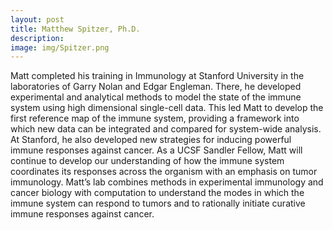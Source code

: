 ```yaml
---
layout: post
title: Matthew Spitzer, Ph.D.
description:
image: img/Spitzer.png
---
```


 Matt completed his training in Immunology at Stanford University in the laboratories of Garry Nolan and Edgar Engleman. There, he developed experimental and analytical methods to model the state of the immune system using high dimensional single-cell data. This led Matt to develop the first reference map of the immune system, providing a framework into which new data can be integrated and compared for system-wide analysis. At Stanford, he also developed new strategies for inducing powerful immune responses against cancer. As a UCSF Sandler Fellow, Matt will continue to develop our understanding of how the immune system coordinates its responses across the organism with an emphasis on tumor immunology. Matt’s lab combines methods in experimental immunology and cancer biology with computation to understand the modes in which the immune system can respond to tumors and to rationally initiate curative immune responses against cancer.
